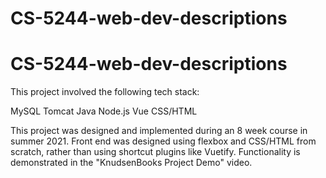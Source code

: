 # CS-5244-web-dev-descriptions

# CS-5244-web-dev-descriptions

This project involved the following tech stack:

MySQL
Tomcat
Java
Node.js
Vue
CSS/HTML

This project was designed and implemented during an 8 week course in summer 2021. 
Front end was designed using flexbox and CSS/HTML from scratch, rather than using shortcut plugins like Vuetify. 
Functionality is demonstrated in the "KnudsenBooks Project Demo" video.

